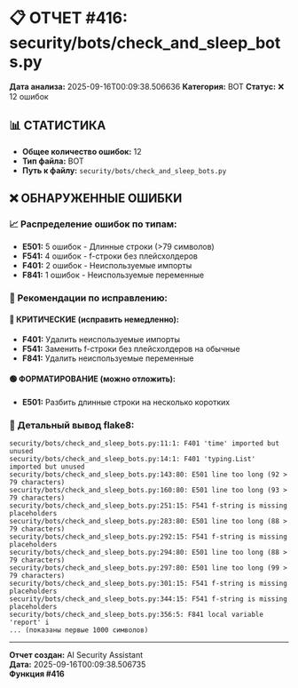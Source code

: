 # 📋 ОТЧЕТ #416: security/bots/check_and_sleep_bots.py

**Дата анализа:** 2025-09-16T00:09:38.506636
**Категория:** BOT
**Статус:** ❌ 12 ошибок

## 📊 СТАТИСТИКА

- **Общее количество ошибок:** 12
- **Тип файла:** BOT
- **Путь к файлу:** `security/bots/check_and_sleep_bots.py`

## ❌ ОБНАРУЖЕННЫЕ ОШИБКИ

### 📈 Распределение ошибок по типам:

- **E501:** 5 ошибок - Длинные строки (>79 символов)
- **F541:** 4 ошибок - f-строки без плейсхолдеров
- **F401:** 2 ошибок - Неиспользуемые импорты
- **F841:** 1 ошибок - Неиспользуемые переменные

### 🎯 Рекомендации по исправлению:

#### 🔴 КРИТИЧЕСКИЕ (исправить немедленно):
- **F401:** Удалить неиспользуемые импорты
- **F541:** Заменить f-строки без плейсхолдеров на обычные
- **F841:** Удалить неиспользуемые переменные

#### 🟢 ФОРМАТИРОВАНИЕ (можно отложить):
- **E501:** Разбить длинные строки на несколько коротких

### 📝 Детальный вывод flake8:

```
security/bots/check_and_sleep_bots.py:11:1: F401 'time' imported but unused
security/bots/check_and_sleep_bots.py:14:1: F401 'typing.List' imported but unused
security/bots/check_and_sleep_bots.py:143:80: E501 line too long (92 > 79 characters)
security/bots/check_and_sleep_bots.py:160:80: E501 line too long (93 > 79 characters)
security/bots/check_and_sleep_bots.py:251:15: F541 f-string is missing placeholders
security/bots/check_and_sleep_bots.py:283:80: E501 line too long (88 > 79 characters)
security/bots/check_and_sleep_bots.py:292:15: F541 f-string is missing placeholders
security/bots/check_and_sleep_bots.py:294:80: E501 line too long (88 > 79 characters)
security/bots/check_and_sleep_bots.py:297:80: E501 line too long (99 > 79 characters)
security/bots/check_and_sleep_bots.py:301:15: F541 f-string is missing placeholders
security/bots/check_and_sleep_bots.py:344:15: F541 f-string is missing placeholders
security/bots/check_and_sleep_bots.py:356:5: F841 local variable 'report' i
... (показаны первые 1000 символов)
```

---
**Отчет создан:** AI Security Assistant  
**Дата:** 2025-09-16T00:09:38.506735  
**Функция #416**
